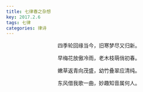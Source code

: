 ```yaml
---
title: 七律春之杂想
key: 2017.2.6
tags: 七律
categories: 律诗
---
```


<p align="center">四季轮回缘当今，旧寒梦尽又归新。
</p>
<p align="center">早梅花放傲冷雨，老木枝萌俏初春。
</p>
<p align="center">嫩草返青向茂盛，幼竹叠翠应清纯。
</p>
<p align="center">东风借我歌一曲，妙趣知音属何人。
</p>
